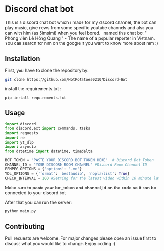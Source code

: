 # Discord chat bot
This is a discord chat bot which i made for my discord channel, the bot can play music, give news from some specific youtube channels and also you can with him (as Simsimi) when you feel bored. I named this chat bot " Phóng viên Lê Hồng Quang " - The name of a popular reporter in Vietnam. You can search for him on the google if you want to know more about him :)

## Installation
First, you have to clone the repository by: 
```bash
git clone https://github.com/HotPotatoes0210/Discord-Bot
```

install the requirements.txt :
```bash
pip install requirements.txt
```

## Usage

```python
import discord
from discord.ext import commands, tasks
import requests
import re
import yt_dlp
import asyncio
from datetime import datetime, timedelta

BOT_TOKEN = "PASTE YOUR DISCORD BOT TOKEN HERE"  # Discord Bot_Token
CHANNEL_ID = "YOUR DISCORD ROOM CHANNEL" #Discord Room Channel ID
FFMPEG_OPTIONS = {'options': '-vn'}
YDL_OPTIONS = {'format': 'bestaudio', 'noplaylist': True}
CHECK_INTERVAL = 100 #Setting for the latest video within 10 minute late
```

Make sure to paste your bot_token and channel_id on the code so it can be connected to your discord bot 

After that you can run the server: 
```bash
python main.py
```

## Contributing
Pull requests are welcome. For major changes please open an issue first to discuss what you would like to change. Enjoy coding :)
